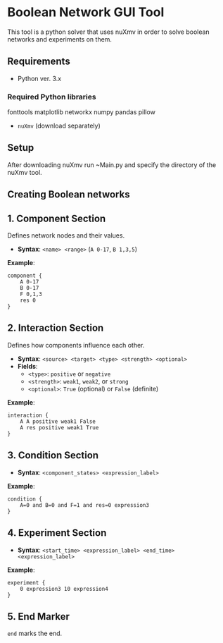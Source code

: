 # Boolean Network GUI Tool

This tool is a python solver that uses nuXmv in order to solve boolean networks and experiments on them.

## Requirements

- Python ver. 3.x
### Required Python libraries
fonttools
matplotlib
networkx
numpy
pandas
pillow

- `nuXmv` (download separately)

## Setup
After downloading nuXmv run ~Main.py and specify the directory of the nuXmv tool. 

## Creating Boolean networks
## 1. Component Section
Defines network nodes and their values.
- **Syntax**: `<name> <range>` (`A 0-17`, `B 1,3,5`)

**Example**:
```
component {
    A 0-17
    B 0-17
    F 0,1,3
    res 0
}
```

## 2. Interaction Section
Defines how components influence each other.
- **Syntax**: `<source> <target> <type> <strength> <optional>`
- **Fields**:
  - `<type>`: `positive` or `negative`
  - `<strength>`: `weak1`, `weak2`, or `strong`
  - `<optional>`: `True` (optional) or `False` (definite)

**Example**:
```
interaction {
    A A positive weak1 False
    A res positive weak1 True
}
```

## 3. Condition Section
- **Syntax**: `<component_states> <expression_label>`

**Example**:
```
condition {
    A=0 and B=0 and F=1 and res=0 expression3
}
```

## 4. Experiment Section
- **Syntax**: `<start_time> <expression_label> <end_time> <expression_label>`

**Example**:
```
experiment {
    0 expression3 10 expression4
}
```

## 5. End Marker
`end` marks the end.



